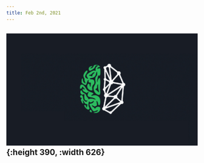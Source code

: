 ```yaml
---
title: Feb 2nd, 2021
---
```


## ![Building-A-Second-Brain.jpg](/assets/journals_2021_02_02_1612284697620_0.jpg){:height 390, :width 626}
##
##

